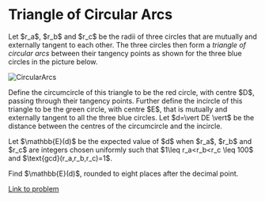 # Triangle of Circular Arcs

<p>Let $r_a$, $r_b$ and $r_c$ be the radii of three circles that are mutually and externally tangent to each other. The three circles then form a <dfn>triangle of circular arcs</dfn> between their tangency points as shown for the three blue circles in the picture below.</p>
<p></p>
<div class="center">
<img src="project/images/p727_circular_arcs.jpg" alt="CircularArcs" /></div>

<p></p>
Define the circumcircle of this triangle to be the red circle, with centre $D$, passing through their tangency points. Further define the incircle of this triangle to be the green circle, with centre $E$, that is mutually and externally tangent to all the three blue circles. Let $d=\vert DE \vert$ be the distance between the centres of the circumcircle and the incircle.
<p>
Let $\mathbb{E}(d)$ be the expected value of $d$ when $r_a$, $r_b$ and $r_c$ are integers chosen uniformly such that $1\leq r_a&lt;r_b&lt;r_c \leq 100$ and $\text{gcd}(r_a,r_b,r_c)=1$.</p>
<p>
Find $\mathbb{E}(d)$, rounded to eight places after the decimal point.</p>

[Link to problem](https://projecteuler.net/problem=727)
